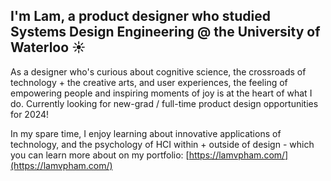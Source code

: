 ## I'm Lam, a product designer who studied Systems Design Engineering @ the University of Waterloo ☀️

As a designer who's curious about cognitive science, the crossroads of technology + the creative arts, and user experiences, the feeling of empowering people and inspiring moments of joy is at the heart of what I do. Currently looking for new-grad / full-time product design opportunities for 2024!

In my spare time, I enjoy learning about innovative applications of technology, and the psychology of HCI within + outside of design - which you can learn more about on my portfolio: [https://lamvpham.com/](https://lamvpham.com/)
